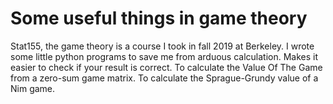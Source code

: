 # Some useful things in game theory

Stat155, the game theory is a course I took in fall 2019 at Berkeley. I wrote some little python programs to save me from arduous calculation. Makes it easier to check if your result is correct. To calculate the Value Of The Game from a zero-sum game matrix. To calculate the Sprague-Grundy value of a Nim game.
